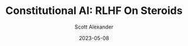 ---
layout: podcast
title: "Constitutional AI: RLHF On Steroids"
author: Scott Alexander
description: https://astralcodexten.substack.com/p/constitutional-ai-rlhf-on-steroids
date: 2023-05-08
length: 2282711
duration: 571
guid: constitutional-ai-rlhf-on-steroids
---
